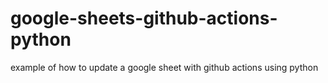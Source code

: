 # google-sheets-github-actions-python
example of how to update a google sheet with github actions using python

